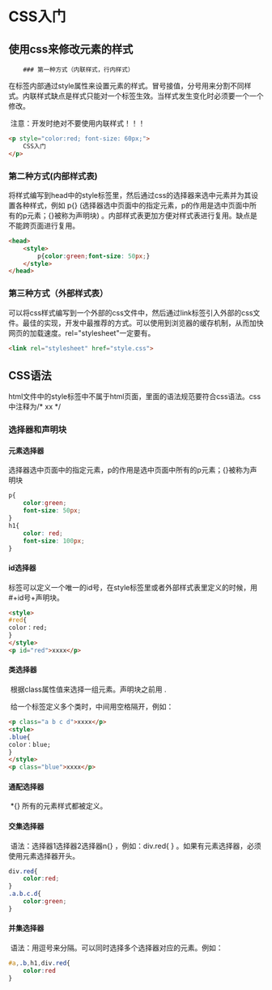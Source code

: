 # CSS入门

## 使用css来修改元素的样式

		### 第一种方式（内联样式，行内样式）

​		在标签内部通过style属性来设置元素的样式。冒号接值，分号用来分割不同样式。内联样式缺点是样式只能对一个标签生效。当样式发生变化时必须要一个一个修改。

​		注意：开发时绝对不要使用内联样式！！！

```html
<p style="color:red; font-size: 60px;">
    CSS入门
</p>
```

### 第二种方式(内部样式表)

​		将样式编写到head中的style标签里，然后通过css的选择器来选中元素并为其设置各种样式，例如 p{} (选择器选中页面中的指定元素，p的作用是选中页面中所有的p元素；{}被称为声明块) 。内部样式表更加方便对样式表进行复用。缺点是不能跨页面进行复用。

```html
<head>
    <style>
        p{color:green;font-size: 50px;}
    </style>
</head>
```

### 第三种方式（外部样式表）

​		可以将css样式编写到一个外部的css文件中，然后通过link标签引入外部的css文件。最佳的实现，开发中最推荐的方式。可以使用到浏览器的缓存机制，从而加快网页的加载速度。rel="stylesheet"一定要有。

```html
<link rel="stylesheet" href="style.css">
```

## CSS语法

​		html文件中的style标签中不属于html页面，里面的语法规范要符合css语法。css中注释为/*  xx */

### 选择器和声明块

#### 元素选择器

​		选择器选中页面中的指定元素，p的作用是选中页面中所有的p元素；{}被称为声明块

```css
p{
    color:green;
    font-size: 50px;
}
h1{
    color: red;
    font-size: 100px;
}
```

#### id选择器

​		标签可以定义一个唯一的id号，在style标签里或者外部样式表里定义的时候，用#+id号+声明块。

```html
<style>
#red{
color：red;
}
</style>
<p id="red">xxxx</p>
```

#### 类选择器

​		根据class属性值来选择一组元素。声明块之前用   .

​		给一个标签定义多个类时，中间用空格隔开，例如： 

```html
<p class="a b c d">xxxx</p>
<style>
.blue{
color：blue;
}
</style>
<p class="blue">xxxx</p>
```

#### 通配选择器

​		*{} 所有的元素样式都被定义。

#### 交集选择器

​		语法：选择器1选择器2选择器n{} ，例如：div.red{ } 。如果有元素选择器，必须使用元素选择器开头。

```css
div.red{
	color:red;
}
.a.b.c.d{
    color:green;
}
```

#### 并集选择器

​		语法：用逗号来分隔。可以同时选择多个选择器对应的元素。例如：

```css
#a,.b,h1,div.red{
    color:red
}
```

